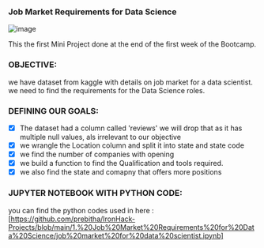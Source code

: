 
### Job Market Requirements for Data Science

![image](https://user-images.githubusercontent.com/81169091/117683002-ebe75200-b1b3-11eb-9307-eabf6d520dd0.png)

This the first Mini Project done at the end of the first week of the Bootcamp.

### OBJECTIVE:
we have dataset from kaggle with details on job market for a data scientist. 
we need to find the requirements for the Data Science roles.

### DEFINING OUR GOALS:

 - [X] The dataset had a column called 'reviews' we will drop that as it has multiple null values, als irrelevant to our objective
 - [X] we wrangle the Location column and split it into state and state code 
 - [X] we find the number of companies with opening 
 - [X] we build a function to find the Qualification and tools required.
 - [X] we also find the state and comapny that offers more positions

### JUPYTER NOTEBOOK WITH PYTHON CODE:
you can find the python codes used in here : [https://github.com/prebitha/IronHack-Projects/blob/main/1.%20Job%20Market%20Requirements%20for%20Data%20Science/job%20market%20for%20data%20scientist.ipynb]
